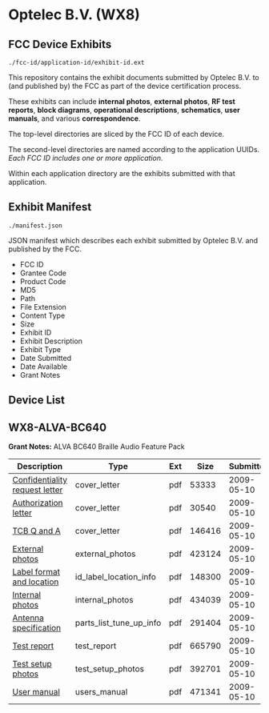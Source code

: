 # Optelec B.V. (WX8)
## FCC Device Exhibits

```
./fcc-id/application-id/exhibit-id.ext
```

This repository contains the exhibit documents submitted by Optelec B.V. to (and published by) the FCC as part of the device certification process.

These exhibits can include **internal photos**, **external photos**, **RF test reports**, **block diagrams**, **operational descriptions**, **schematics**, **user manuals**, and various **correspondence**.

The top-level directories are sliced by the FCC ID of each device.

The second-level directories are named according to the application UUIDs. *Each FCC ID includes one or more application.*

Within each application directory are the exhibits submitted with that application. 

## Exhibit Manifest

```
./manifest.json
```

JSON manifest which describes each exhibit submitted by Optelec B.V. and published by the FCC.

- FCC ID
- Grantee Code
- Product Code
- MD5
- Path
- File Extension
- Content Type
- Size
- Exhibit ID
- Exhibit Description
- Exhibit Type
- Date Submitted
- Date Available
- Grant Notes

## Device List
## WX8-ALVA-BC640
**Grant Notes:** ALVA BC640 Braille Audio Feature Pack

| Description | Type | Ext | Size | Submitted | Available |
| ----------- | ---- | --- | ---- | --------- | --------- |
| [Confidentiality request letter](WX8-ALVA-BC640/0073dc42b0b5859fb28c16a1f2a9d3a1/1108044.pdf) | cover_letter | pdf | 53333 | 2009-05-10 | 2009-05-10 |
| [Authorization letter](WX8-ALVA-BC640/0073dc42b0b5859fb28c16a1f2a9d3a1/1108046.pdf) | cover_letter | pdf | 30540 | 2009-05-10 | 2009-05-10 |
| [TCB Q and A](WX8-ALVA-BC640/0073dc42b0b5859fb28c16a1f2a9d3a1/1108048.pdf) | cover_letter | pdf | 146416 | 2009-05-10 | 2009-05-10 |
| [External photos](WX8-ALVA-BC640/0073dc42b0b5859fb28c16a1f2a9d3a1/1108039.pdf) | external_photos | pdf | 423124 | 2009-05-10 | 2009-06-24 |
| [Label format and location](WX8-ALVA-BC640/0073dc42b0b5859fb28c16a1f2a9d3a1/1108043.pdf) | id_label_location_info | pdf | 148300 | 2009-05-10 | 2009-05-10 |
| [Internal photos](WX8-ALVA-BC640/0073dc42b0b5859fb28c16a1f2a9d3a1/1108040.pdf) | internal_photos | pdf | 434039 | 2009-05-10 | 2009-06-24 |
| [Antenna specification](WX8-ALVA-BC640/0073dc42b0b5859fb28c16a1f2a9d3a1/1108047.pdf) | parts_list_tune_up_info | pdf | 291404 | 2009-05-10 | 2009-05-10 |
| [Test report](WX8-ALVA-BC640/0073dc42b0b5859fb28c16a1f2a9d3a1/1108045.pdf) | test_report | pdf | 665790 | 2009-05-10 | 2009-05-10 |
| [Test setup photos](WX8-ALVA-BC640/0073dc42b0b5859fb28c16a1f2a9d3a1/1108041.pdf) | test_setup_photos | pdf | 392701 | 2009-05-10 | 2009-06-24 |
| [User manual](WX8-ALVA-BC640/0073dc42b0b5859fb28c16a1f2a9d3a1/1108042.pdf) | users_manual | pdf | 471341 | 2009-05-10 | 2009-06-24 |
